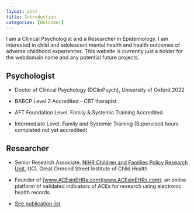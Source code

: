 ```yaml
---
layout: post
title: Introduction
categories: [Welcome!]
---
```


I am a Clinical Psychologist and a Researcher in Epidemiology. I am interested in child and adolescent mental health and health outcomes of adverse childhood experiences. This website is currently just a holder for the webdomain name and any potential future projects.

## Psychologist

- Doctor of Clinical Psychology (DClinPsych), University of Oxford 2022

- BABCP Level 2 Accredited - CBT therapist

- AFT Foundation Level. Family & Systemic Training Accredited

- Intermediate Level, Family and Systemic Training (Supervised hours completed not yet accredited)


<div style="text-align: center;">
 <script async type="text/javascript" src="//cdn.carbonads.com/carbon.js?serve=CE7D6KJY&placement=wwwamitmerchantcom" id="_carbonads_js"></script>
</div>

## Researcher

- Senior Research Associate, [NIHR Children and Families Policy Research Unit](https://www.ucl.ac.uk/children-policy-research/), UCL Great Ormond Street Institute of Child Health

- Founder of [www.ACEsinEHRs.com](www.ACEsinEHRs.com), an online platform of validated indicators of ACEs for research using electronic health records

- [See publication list](https://shabeer-syed.github.io/shabeersyed/publications/)

